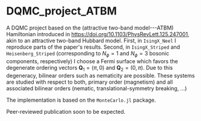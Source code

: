 # DQMC_project_ATBM
A DQMC project based on the (attractive two-band model---ATBM) Hamiltonian introduced in https://doi.org/10.1103/PhysRevLett.125.247001, akin to an attractive two-band Hubbard model. First, in `IsingX_Neel` I reproduce parts of the paper's results. Second, in `IsingX_Striped` and `Heisenberg_Striped` (corresponding to $N_\phi=1$ and $N_\phi=3$ bosonic components, respectively) I choose a Fermi surface which favors the degenerate ordering vectors $\boldsymbol{Q}_1=(\pi, 0)$ and $\boldsymbol{Q}_2=(0, \pi)$.
Due to this degeneracy, bilinear orders such as nematicity are possible. 
These systems are studied with respect to both, primary order (magnetism) and all associated bilinear orders (nematic, translational-symmetry breaking, ...)

The implementation is based on the `MonteCarlo.jl` package. 

Peer-reviewed publication soon to be expected.
